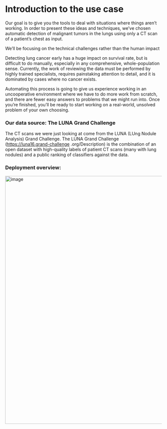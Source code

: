# Introduction to the use case

Our goal is to give you the tools to deal with situations where things aren’t working. In order to present these ideas and techniques, we’ve chosen automatic detection of malignant tumors in the lungs using only a CT scan of a patient’s chest as input.

We’ll be focusing on the technical challenges rather than the human impact

Detecting lung cancer early has a huge impact on survival rate, but is difficult to do manually, especially in any comprehensive, whole-population sense. Currently, the work of reviewing the data must be performed by highly trained specialists, requires painstaking attention to detail, and it is dominated by cases where no cancer exists.

Automating this process is going to give us experience working in an uncooperative environment where we have to do more work from scratch, and there are fewer easy answers to problems that we might run into. Once you’re finished, you’ll be ready to start working on a real-world, unsolved problem of your own choosing.



### Our data source: The LUNA Grand Challenge

The CT scans we were just looking at come from the LUNA (LUng Nodule Analysis) Grand Challenge. The LUNA Grand Challenge (https://luna16.grand-challenge .org/Description) is the combination of an open dataset with high-quality labels of patient CT scans (many with lung nodules) and a public ranking of classifiers against the data.


### Deployment overview:

<img width="1130" height="798" alt="image" src="https://github.com/user-attachments/assets/3e61d657-b256-47d1-934c-124341b81299" />
